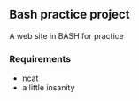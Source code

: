 ## Bash practice project
A web site in BASH for practice

### Requirements
* ncat
* a little insanity
